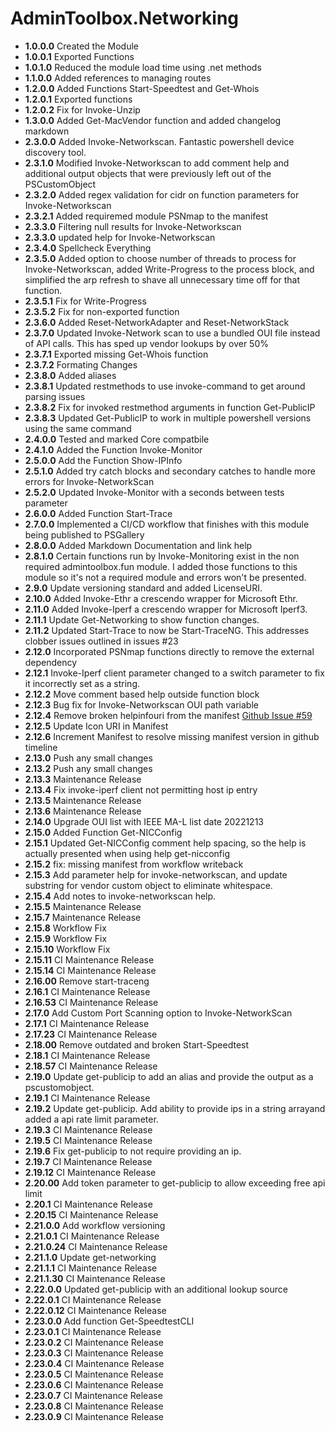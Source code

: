 # **AdminToolbox.Networking**

* **1.0.0.0** Created the Module
* **1.0.0.1** Exported Functions
* **1.0.1.0** Reduced the module load time using .net methods
* **1.1.0.0** Added references to managing routes
* **1.2.0.0** Added Functions Start-Speedtest and Get-Whois
* **1.2.0.1** Exported functions
* **1.2.0.2** Fix for Invoke-Unzip
* **1.3.0.0** Added Get-MacVendor function and added changelog markdown
* **2.3.0.0** Added Invoke-Networkscan. Fantastic powershell device discovery tool.
* **2.3.1.0** Modified Invoke-Networkscan to add comment help and additional output objects that were previously left out of the PSCustomObject
* **2.3.2.0** Added regex validation for cidr on function parameters for Invoke-Networkscan
* **2.3.2.1** Added requiremed module PSNmap to the manifest
* **2.3.3.0** Filtering null results for Invoke-Networkscan
* **2.3.3.0** updated help for Invoke-Networkscan
* **2.3.4.0** Spellcheck Everything
* **2.3.5.0** Added option to choose number of threads to process for Invoke-Networkscan, added Write-Progress to the process block, and simplified the arp refresh to shave all unnecessary time off for that function.
* **2.3.5.1** Fix for Write-Progress
* **2.3.5.2** Fix for non-exported function
* **2.3.6.0** Added Reset-NetworkAdapter and Reset-NetworkStack
* **2.3.7.0** Updated Invoke-Network scan to use a bundled OUI file instead of API calls. This has sped up vendor lookups by over 50%
* **2.3.7.1** Exported missing Get-Whois function
* **2.3.7.2** Formating Changes
* **2.3.8.0** Added aliases
* **2.3.8.1** Updated restmethods to use invoke-command to get around parsing issues
* **2.3.8.2** Fix for invoked restmethod arguments in function Get-PublicIP
* **2.3.8.3** Updated Get-PublicIP to work in multiple powershell versions using the same command
* **2.4.0.0** Tested and marked Core compatbile
* **2.4.1.0** Added the Function Invoke-Monitor
* **2.5.0.0** Add the Function Show-IPInfo
* **2.5.1.0** Added try catch blocks and secondary catches to handle more errors for Invoke-NetworkScan
* **2.5.2.0** Updated Invoke-Monitor with a seconds between tests parameter
* **2.6.0.0** Added Function Start-Trace
* **2.7.0.0** Implemented a CI/CD workflow that finishes with this module being published to PSGallery
* **2.8.0.0** Added Markdown Documentation and link help
* **2.8.1.0** Certain functions run by Invoke-Monitoring exist in the non required admintoolbox.fun module. I added those functions to this module so it's not a required module and errors won't be presented.
* **2.9.0** Update versioning standard and added LicenseURI.
* **2.10.0** Added Invoke-Ethr a crescendo wrapper for Microsoft Ethr.
* **2.11.0** Added Invoke-Iperf a crescendo wrapper for Microsoft Iperf3.
* **2.11.1** Update Get-Networking to show function changes.
* **2.11.2** Updated Start-Trace to now be Start-TraceNG. This addresses clobber issues outlined in issues #23
* **2.12.0** Incorporated PSNmap functions directly to remove the external dependency
* **2.12.1** Invoke-Iperf client parameter changed to a switch parameter to fix it incorrectly set as a string.
* **2.12.2** Move comment based help outside function block
* **2.12.3** Bug fix for Invoke-Networkscan OUI path variable
* **2.12.4** Remove broken helpinfouri from the manifest [Github Issue #59](https://github.com/TheTaylorLee/AdminToolbox/issues/59)
* **2.12.5** Update Icon URI in Manifest
* **2.12.6** Increment Manifest to resolve missing manifest version in github timeline
* **2.13.0** Push any small changes
* **2.13.2** Push any small changes
* **2.13.3** Maintenance Release
* **2.13.4** Fix invoke-iperf client not permitting host ip entry
* **2.13.5** Maintenance Release
* **2.13.6** Maintenance Release
* **2.14.0** Upgrade OUI list with IEEE MA-L list date 20221213
* **2.15.0** Added Function Get-NICConfig
* **2.15.1** Updated Get-NICConfig comment help spacing, so the help is actually presented when using help get-nicconfig
* **2.15.2** fix: missing manifest from workflow writeback
* **2.15.3** Add parameter help for invoke-networkscan, and update substring for vendor custom object to eliminate whitespace.
* **2.15.4** Add notes to invoke-networkscan help.
* **2.15.5** Maintenance Release
* **2.15.7** Maintenance Release
* **2.15.8** Workflow Fix
* **2.15.9** Workflow Fix
* **2.15.10** Workflow Fix
* **2.15.11** CI Maintenance Release
* **2.15.14** CI Maintenance Release
* **2.16.00** Remove start-traceng
* **2.16.1** CI Maintenance Release
* **2.16.53** CI Maintenance Release
* **2.17.0** Add Custom Port Scanning option to Invoke-NetworkScan
* **2.17.1** CI Maintenance Release
* **2.17.23** CI Maintenance Release
* **2.18.00** Remove outdated and broken Start-Speedtest
* **2.18.1** CI Maintenance Release
* **2.18.57** CI Maintenance Release
* **2.19.0** Update get-publicip to add an alias and provide the output as a pscustomobject.
* **2.19.1** CI Maintenance Release
* **2.19.2** Update get-publicip. Add ability to provide ips in a string arrayand added a api rate limit parameter.
* **2.19.3** CI Maintenance Release
* **2.19.5** CI Maintenance Release
* **2.19.6** Fix get-publicip to not require providing an ip.
* **2.19.7** CI Maintenance Release
* **2.19.12** CI Maintenance Release
* **2.20.00** Add token parameter to get-publicip to allow exceeding free api limit
* **2.20.1** CI Maintenance Release
* **2.20.15** CI Maintenance Release
* **2.21.0.0** Add workflow versioning
* **2.21.0.1** CI Maintenance Release
* **2.21.0.24** CI Maintenance Release
* **2.21.1.0** Update get-networking
* **2.21.1.1** CI Maintenance Release
* **2.21.1.30** CI Maintenance Release
* **2.22.0.0** Updated get-publicip with an additional lookup source
* **2.22.0.1** CI Maintenance Release
* **2.22.0.12** CI Maintenance Release
* **2.23.0.0** Add function Get-SpeedtestCLI
* **2.23.0.1** CI Maintenance Release
* **2.23.0.2** CI Maintenance Release
* **2.23.0.3** CI Maintenance Release
* **2.23.0.4** CI Maintenance Release
* **2.23.0.5** CI Maintenance Release
* **2.23.0.6** CI Maintenance Release
* **2.23.0.7** CI Maintenance Release
* **2.23.0.8** CI Maintenance Release
* **2.23.0.9** CI Maintenance Release